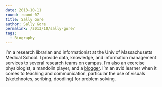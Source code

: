 ```yaml
---
date: 2013-10-11
round: round-07
title: Sally Gore
author: Sally Gore
permalink: /2013/10/sally-gore/
tags:
  - Biography
---
```

I&#8217;m a research librarian and informationist at the Univ of Massachusetts Medical School. I provide data, knowledge, and information management services to several research teams on campus. I&#8217;m also an exercise physiologist, a mandolin player, and a <a title="A Librarian by Any Other Name" href="http://librarianhats.net" target="_blank">blogger</a>. I&#8217;m an avid learner when it comes to teaching and communication, particular the use of visuals (sketchnotes, scribing, doodling) for problem solving.
